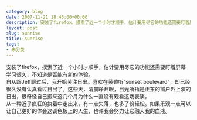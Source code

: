 ```yaml
---
category: blog
date: 2007-11-21 18:45:00+00:00
description: 安装了firefox，摸索了近一个小时才顺手，估计要用尽它的功能还需要盯着屏幕学
layout: post
slug: sunrise
title: sunrise
tags:
- 未分类
---
```


安装了firefox，摸索了近一个小时才顺手，估计要用尽它的功能还需要盯着屏幕学习很久，不知道是否能有新的体验。  
自从跟Jeff聊过后，我开始关注日出。喜欢在黄昏听“sunset boulevard”，却已经很久没有认真看过日出了。这些天，清晨睁开眼，目光所指是正东的窗户外上演的日出，很奇怪自己搬来这几个月为什么一直没有观看这场表演。  
从一种近乎疯狂的执着中走出来，有一点失落，也多了份轻松。如果乐观一点可以让自己更好的体会这调色板上的人生，也许我会努力让它融入我的血液。
